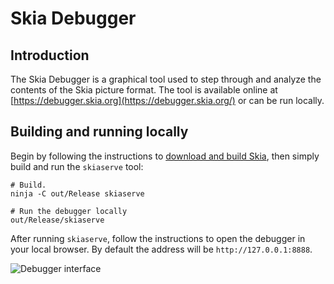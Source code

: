 Skia Debugger
=============

Introduction
------------

The Skia Debugger is a graphical tool used to step through and analyze the
contents of the Skia picture format. The tool is available online at
[https://debugger.skia.org](https://debugger.skia.org/) or can be run locally.

Building and running locally
--------------------

Begin by following the instructions to
[download and build Skia](../../user/quick), then simply build and run the
`skiaserve` tool:

<!--?prettify lang=sh?-->

    # Build.
    ninja -C out/Release skiaserve

    # Run the debugger locally
    out/Release/skiaserve

After running `skiaserve`, follow the instructions to open the debugger in your
local browser. By default the address will be `http://127.0.0.1:8888`.

![Debugger interface](/dev/tools/onlinedebugger.png)
